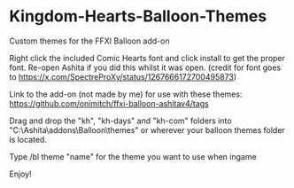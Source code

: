 # Kingdom-Hearts-Balloon-Themes
Custom themes for the FFXI Balloon add-on

Right click the included Comic Hearts font and click install to get the proper font. Re-open Ashita if you did this whilst it was open. (credit for font goes to https://x.com/SpectreProXy/status/1267666172700495873)

Link to the add-on (not made by me) for use with these themes: https://github.com/onimitch/ffxi-balloon-ashitav4/tags

Drag and drop the "kh", "kh-days" and "kh-com" folders into "C:\Ashita\addons\Balloon\themes" or wherever your balloon themes folder is located.

Type /bl theme "name" for the theme you want to use when ingame

Enjoy!
